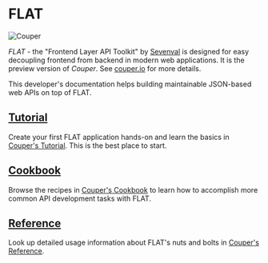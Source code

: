 # FLAT

![Couper](https://couper.io/assets/images/couper-logo.svg)

_FLAT_ - the "Frontend Layer API Toolkit" by [Sevenval](https://www.sevenval.com/) is designed
for easy decoupling frontend from backend in modern web applications. It is the
preview version of _Couper_. See [couper.io](https://couper.io/) for more
details.

This developer's documentation helps building maintainable JSON-based web APIs
on top of FLAT.

## [Tutorial](tutorial/README.md)

Create your first FLAT application hands-on and learn the basics in [Couper's Tutorial](tutorial/README.md).
This is the best place to start.

## [Cookbook](cookbook/README.md)

Browse the recipes in [Couper's Cookbook](cookbook/README.md) to learn
how to accomplish more common API development tasks with FLAT.

## [Reference](reference/README.md)

Look up detailed usage information about FLAT's nuts and bolts in [Couper's Reference](reference/README.md).
